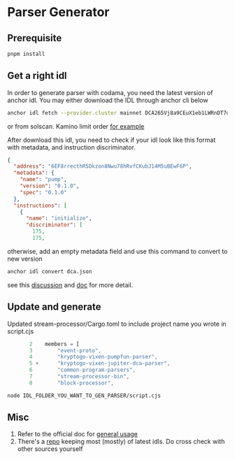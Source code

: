 # Parser Generator

## Prerequisite

```bash
pnpm install
```

## Get a right idl

In order to generate parser with codama, you need the latest version of anchor idl.
You may either download the IDL through anchor cli below

```bash
anchor idl fetch --provider.cluster mainnet DCA265Vj8a9CEuX1eb1LWRnDT7uK6q1xMipnNyatn23M
```

or from solscan. Kamino limit order [for example](https://solscan.io/account/LiMoM9rMhrdYrfzUCxQppvxCSG1FcrUK9G8uLq4A1GF#anchorProgramIdl)

After download this idl, you need to check if your idl look like this format with metadata, and instruction discriminator. 

```json
{
  "address": "6EF8rrecthR5Dkzon8Nwu78hRvfCKubJ14M5uBEwF6P",
  "metadata": {
    "name": "pump",
    "version": "0.1.0",
    "spec": "0.1.0"
  },
  "instructions": [
    {
      "name": "initialize",
      "discriminator": [
        175,
        175,
```

otherwise, add an empty metadata field and use this command to convert to new version

```bash
anchor idl convert dca.json
```

see this [discussion](https://discord.com/channels/889577356681945098/889584618372734977/1255195564803489873) and [doc](https://docs.rs/anchor-lang-idl/0.1.1/anchor_lang_idl/convert/fn.convert_idl.html) for more detail.

## Update and generate

Updated stream-processor/Cargo.toml to include project name you wrote in script.cjs

```rust
       2    members = [
       3        "event-proto",
       4        "kryptogo-vixen-pumpfun-parser",
       5 +      "kryptogo-vixen-jupiter-dca-parser",
       6        "common-program-parsers",
       7        "stream-processor-bin",
       8        "block-processor",
```

```bash
node IDL_FOLDER_YOU_WANT_TO_GEN_PARSER/script.cjs
```

## Misc

1. Refer to the official doc for [general usage](https://docs.triton.one/project-yellowstone/vixen-data-pipelines/generate-parsers-with-codama)
2. There's a [repo](https://github.com/bitquery/solana-idl-lib) keeping most (mostly) of latest idls. Do cross check with other sources yourself
